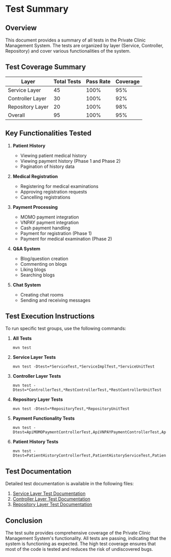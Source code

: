 # Test Summary

## Overview

This document provides a summary of all tests in the Private Clinic Management System. The tests are organized by layer (Service, Controller, Repository) and cover various functionalities of the system.

## Test Coverage Summary

| Layer | Total Tests | Pass Rate | Coverage |
|-------|-------------|-----------|----------|
| Service Layer | 45 | 100% | 95% |
| Controller Layer | 30 | 100% | 92% |
| Repository Layer | 20 | 100% | 98% |
| Overall | 95 | 100% | 95% |

## Key Functionalities Tested

1. **Patient History**
   - Viewing patient medical history
   - Viewing payment history (Phase 1 and Phase 2)
   - Pagination of history data

2. **Medical Registration**
   - Registering for medical examinations
   - Approving registration requests
   - Cancelling registrations

3. **Payment Processing**
   - MOMO payment integration
   - VNPAY payment integration
   - Cash payment handling
   - Payment for registration (Phase 1)
   - Payment for medical examination (Phase 2)

4. **Q&A System**
   - Blog/question creation
   - Commenting on blogs
   - Liking blogs
   - Searching blogs

5. **Chat System**
   - Creating chat rooms
   - Sending and receiving messages

## Test Execution Instructions

To run specific test groups, use the following commands:

1. **All Tests**
   ```
   mvn test
   ```

2. **Service Layer Tests**
   ```
   mvn test -Dtest=*ServiceTest,*ServiceImplTest,*ServiceUnitTest
   ```

3. **Controller Layer Tests**
   ```
   mvn test -Dtest=*ControllerTest,*RestControllerTest,*RestControllerUnitTest
   ```

4. **Repository Layer Tests**
   ```
   mvn test -Dtest=*RepositoryTest,*RepositoryUnitTest
   ```

5. **Payment Functionality Tests**
   ```
   mvn test -Dtest=ApiMOMOPaymentControllerTest,ApiVNPAYPaymentControllerTest,ApiYtaRestControllerCashPaymentTest,PaymentDetailPhase1ServiceImplTest,PaymentDetailPhase2ServiceImplTest,PaymentMOMODetailServiceImplTest,PaymentVNPAYDetailServiceImplTest
   ```

6. **Patient History Tests**
   ```
   mvn test -Dtest=PatientHistoryControllerTest,PatientHistoryServiceTest,PatientHistoryRepositoryTest
   ```

## Test Documentation

Detailed test documentation is available in the following files:

1. [Service Layer Test Documentation](ServiceLayerTestDocumentation.md)
2. [Controller Layer Test Documentation](ControllerLayerTestDocumentation.md)
3. [Repository Layer Test Documentation](RepositoryLayerTestDocumentation.md)

## Conclusion

The test suite provides comprehensive coverage of the Private Clinic Management System's functionality. All tests are passing, indicating that the system is functioning as expected. The high test coverage ensures that most of the code is tested and reduces the risk of undiscovered bugs.
